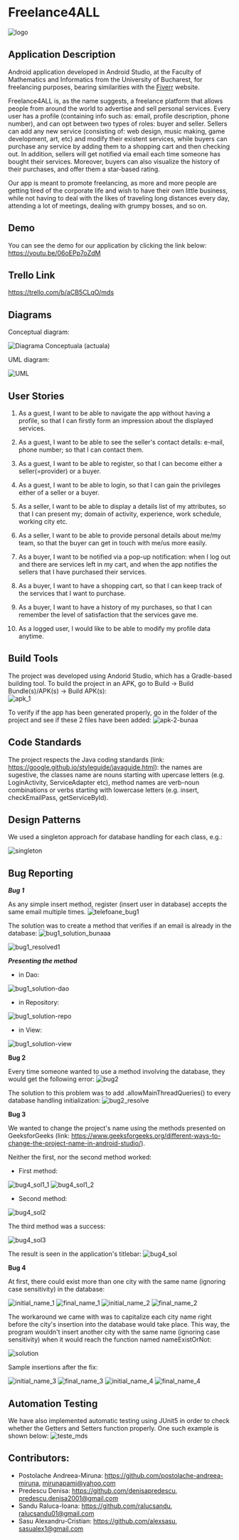 # Freelance4ALL
![logo](https://user-images.githubusercontent.com/79568914/173367555-244ff5c9-46ff-49c7-a53d-4a746a8b8b6d.gif)

## Application Description

Android application developed in Android Studio, at the Faculty of Mathematics and Informatics from the University of Bucharest, for freelancing purposes, bearing similarities with the [Fiverr](https://www.fiverr.com/) website.

Freelance4ALL is, as the name suggests, a freelance platform that allows people from around the world to advertise and sell personal services. Every user has a profile (containing info such as: email, profile description, phone number), and can opt between two types of roles: buyer and seller. Sellers can add any new service (consisting of: web design, music making, game development, art, etc) and modify their existent services, while buyers can purchase any service by adding them to a shopping cart and then checking out. In addition, sellers will get notified via email each time someone has bought their services. Moreover, buyers can also visualize the history of their purchases, and offer them a star-based rating.

Our app is meant to promote freelancing, as more and more people are getting tired of the corporate life and wish to have their own little business, while not having to deal with the likes of traveling long distances every day, attending a lot of meetings, dealing with grumpy bosses, and so on.

## Demo
You can see the demo for our application by clicking the link below:
https://youtu.be/06oEPp7oZdM

## Trello Link
https://trello.com/b/aCB5CLqO/mds

## Diagrams

Conceptual diagram:

![Diagrama Conceptuala (actuala)](https://user-images.githubusercontent.com/87432371/173388952-cdcfc9d1-c7f5-4060-922e-98edbbc0a543.png)

UML diagram:

![UML](https://user-images.githubusercontent.com/87432371/173207585-009364a2-3395-46fa-8fc0-26306e452179.png)

## User Stories

1. As a guest, I want to be able to navigate the app without having a profile, so that I can firstly form an impression about the displayed services.

2. As a guest, I want to be able to see the seller's contact details: e-mail, phone number; so that I can contact them.

3. As a guest, I want to be able to register, so that I can become either a seller(=provider) or a buyer.

4. As a guest, I want to be able to login, so that I can gain the privileges either of a seller or a buyer.

5.  As a seller, I want to be able to display a details list of my attributes, so that I can present my; domain of activity, experience, work schedule, working city etc.

6. As a seller, I want to be able to provide personal details about me/my team, so that the buyer can get in touch with me/us more easily.

7. As a buyer, I want to be notified via a pop-up notification: when I log out and there are services left in my cart, and when the app notifies the sellers that I have purchased their services.

8. As a buyer, I want to have a shopping cart, so that I can keep track of the services that I want to purchase.

9. As a buyer, I want to have a history of my purchases, so that I can remember the level of satisfaction that the services gave me.

10. As a logged user, I would like to be able to modify my profile data anytime.

## Build Tools

The project was developed using Andorid Studio, which has a Gradle-based building tool. 
To build the project in an APK, go to Build -> Build Bundle(s)/APK(s) -> Build APK(s):  
![apk_1](https://user-images.githubusercontent.com/86727047/173198634-e38f416d-b05d-4e66-9f99-804fa0a8927d.png)

To verify if the app has been generated properly, go in the folder of the project and see if these 2 files have been added:
![apk-2-bunaa](https://user-images.githubusercontent.com/86727047/173198709-a197945f-c17f-40d7-a0ad-192c7b31f305.png)

## Code Standards

The project respects the Java coding standards (link: https://google.github.io/styleguide/javaguide.html): the names are sugestive, the classes name are nouns starting with upercase letters (e.g. LoginActivity, ServiceAdapter etc), method names are verb-noun combinations or verbs starting with lowercase letters (e.g. insert, checkEmailPass, getServiceById).

## Design Patterns

We used a singleton approach for database handling for each class, e.g.:

![singleton](https://user-images.githubusercontent.com/86727047/173200479-0e1492fb-8e2c-4b36-8571-5fcba8c68207.png)

## Bug Reporting

***Bug 1***

As any simple insert method, register (insert user in database) accepts the same email multiple times.
![telefoane_bug1](https://user-images.githubusercontent.com/86727047/173199355-72dc9ee5-de97-405e-8809-9538094b6caa.png)

The solution was to create a method that verifies if an email is already in the database:
![bug1_solution_bunaaa](https://user-images.githubusercontent.com/86727047/173199414-96b24aa8-a9f5-4ad8-9cae-d3e25b2b9b99.png)

![bug1_resolved1](https://user-images.githubusercontent.com/86727047/173200677-c39ff8f8-3117-4fad-b1c8-6a42fe65a4ac.png)


***Presenting the method*** 
  - in Dao:
  
![bug1_solution-dao](https://user-images.githubusercontent.com/86727047/173199429-e7775eb8-f490-4d1d-b810-82f31ca0604a.png)
  - in Repository:


![bug1_solution-repo](https://user-images.githubusercontent.com/86727047/173199450-6c1dd490-aae4-4a68-90c9-f2d4678f91c6.png)
  - in View:


![bug1_solution-view](https://user-images.githubusercontent.com/86727047/173199457-2d9cca2e-44da-4f9f-b644-7c20e37e7b21.png)

**Bug 2**

Every time someone wanted to use a method involving the database, they would get the following error:
![bug2](https://user-images.githubusercontent.com/86727047/173200214-afe554a5-5fdf-477a-887d-3c8263e956f0.png)

The solution to this problem was to add .allowMainThreadQueries() to every database handling initialization:
![bug2_resolve](https://user-images.githubusercontent.com/86727047/173199826-f07927f3-5988-4ffb-a1b6-24ffc65f031e.png)

**Bug 3**

We wanted to change the project's name using the methods presented on GeeksforGeeks (link: https://www.geeksforgeeks.org/different-ways-to-change-the-project-name-in-android-studio/).

Neither the first, nor the second method worked:

- First method:

![bug4_sol1_1](https://user-images.githubusercontent.com/86727047/173200011-8a1df50b-1ac4-43dd-808d-9f239f79fd1a.png)
![bug4_sol1_2](https://user-images.githubusercontent.com/86727047/173200014-788886f9-dd16-4b90-9563-a0e3a488281d.png)
- Second method:

![bug4_sol2](https://user-images.githubusercontent.com/86727047/173200069-84d74e5f-c99b-4ced-b8bb-9c7c18e1a53f.png)

The third method was a success:

![bug4_sol3](https://user-images.githubusercontent.com/86727047/173200081-75c4d989-f582-44f1-9d6a-e14d1eb3ff0d.png)

The result is seen in the application's titlebar:
![bug4_sol](https://user-images.githubusercontent.com/86727047/173200113-db961eea-e589-499e-b290-869cea62b908.png)

**Bug 4**

At first, there could exist more than one city with the same name (ignoring case sensitivity) in the database:

![initial_name_1](https://user-images.githubusercontent.com/87432371/173207191-f8ff092a-fba6-444b-af38-27848522c7ab.png)
![final_name_1](https://user-images.githubusercontent.com/87432371/173207193-fadd4a1f-696a-4a99-9573-c00ff62303f9.png)
![initial_name_2](https://user-images.githubusercontent.com/87432371/173207194-7c2d7226-3abd-4c11-9bd9-d99df166cbbe.png)
![final_name_2](https://user-images.githubusercontent.com/87432371/173207195-a9018634-484f-423a-9a59-ba80942ce8dc.png)

The workaround we came with was to capitalize each city name right before the city's insertion into the database would take place. This way, the program wouldn't insert another city with the same name (ignoring  case sensitivity) when it would reach the function named nameExistOrNot:

![solution](https://user-images.githubusercontent.com/87432371/173206666-68f7d6fe-acaa-4235-b3a2-9a8ca1464377.jpg)

Sample insertions after the fix:

![initial_name_3](https://user-images.githubusercontent.com/87432371/173207295-bd9e0db7-9265-491c-8bf5-264cf04b9cce.png)
![final_name_3](https://user-images.githubusercontent.com/87432371/173207297-41e77225-2f95-4c83-adff-3a46e25a9201.png)
![initial_name_4](https://user-images.githubusercontent.com/87432371/173207298-ed86ca78-585e-458f-8c5e-2831e25d2680.png)
![final_name_4](https://user-images.githubusercontent.com/87432371/173207300-6d2dd953-fcec-4fd5-9e24-5ae8835639de.png)

## Automation Testing
We have also implemented automatic testing using JUnit5 in order to check whether the Getters and Setters function properly. One such example is shown below:
![teste_mds](https://user-images.githubusercontent.com/79594745/173419118-6f25a1f8-9619-4989-b2ef-1d014617f9f6.png)

## Contributors:
- Postolache Andreea-Miruna: https://github.com/postolache-andreea-miruna, mirunapami@yahoo.com
- Predescu Denisa: https://github.com/denisapredescu, predescu.denisa2001@gmail.com
- Sandu Raluca-Ioana: https://github.com/ralucsandu, ralucsandu01@gmail.com
- Sasu Alexandru-Cristian: https://github.com/alexsasu, sasualex1@gmail.com